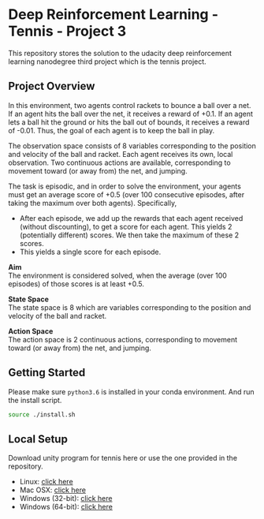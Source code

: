 # Deep Reinforcement Learning - Tennis - Project 3

This repository stores the solution to the udacity deep reinforcement learning nanodegree third project which is the tennis project.

## Project Overview

In this environment, two agents control rackets to bounce a ball over a net. If an agent hits the ball over the net, it receives a reward of +0.1. If an agent lets a ball hit the ground or hits the ball out of bounds, it receives a reward of -0.01. Thus, the goal of each agent is to keep the ball in play.

The observation space consists of 8 variables corresponding to the position and velocity of the ball and racket. Each agent receives its own, local observation. Two continuous actions are available, corresponding to movement toward (or away from) the net, and jumping.

The task is episodic, and in order to solve the environment, your agents must get an average score of +0.5 (over 100 consecutive episodes, after taking the maximum over both agents). Specifically,

- After each episode, we add up the rewards that each agent received (without discounting), to get a score for each agent. This yields 2 (potentially different) scores. We then take the maximum of these 2 scores.
- This yields a single score for each episode.

**Aim**  
The environment is considered solved, when the average (over 100 episodes) of those scores is at least +0.5.

**State Space**  
The state space is 8 which are variables corresponding to the position and velocity of the ball and racket.

**Action Space**  
The action space is 2 continuous actions, corresponding to movement toward (or away from) the net, and jumping.

## Getting Started

Please make sure `python3.6` is installed in your conda environment. And run the install script.

```bash
source ./install.sh
```

## Local Setup

Download unity program for tennis here or use the one provided in the repository.

   - Linux: [click here](https://s3-us-west-1.amazonaws.com/udacity-drlnd/P3/Tennis/Tennis_Linux.zip)
   - Mac OSX: [click here](https://s3-us-west-1.amazonaws.com/udacity-drlnd/P3/Tennis/Tennis.app.zip)
   - Windows (32-bit): [click here](https://s3-us-west-1.amazonaws.com/udacity-drlnd/P3/Tennis/Tennis_Windows_x86.zip)
   - Windows (64-bit): [click here](https://s3-us-west-1.amazonaws.com/udacity-drlnd/P3/Tennis/Tennis_Windows_x86_64.zip)
